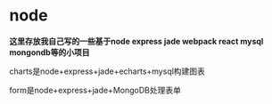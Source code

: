 # node
**这里存放我自己写的一些基于node express jade webpack react mysql mongondb等的小项目**

charts是node+express+jade+echarts+mysql构建图表

form是node+express+jade+MongoDB处理表单
